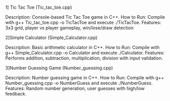 1] Tic Tac Toe (Tic_tac_toe.cpp)

Description: Console-based Tic Tac Toe game in C++.
How to Run: Compile with g++ Tic_tac_toe.cpp -o TicTacToe and execute ./TicTacToe.
Features: 3x3 grid, player vs player gameplay, win/lose/draw detection

2]Simple Calculator (Simple_Calculator.cpp)

Description: Basic arithmetic calculator in C++.
How to Run: Compile with g++ Simple_Calculator.cpp -o Calculator and execute ./Calculator.
Features: Performs addition, subtraction, multiplication, division with input validation.

3]Number Guessing Game (Number_guessing.cpp)

Description: Number guessing game in C++.
How to Run: Compile with g++ Number_guessing.cpp -o NumberGuess and execute ./NumberGuess.
Features: Random number generation, user guesses with high/low feedback.

